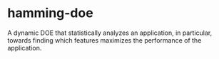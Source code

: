 # hamming-doe
A dynamic DOE that statistically analyzes an application, in particular, towards finding which features maximizes the performance of the application.
